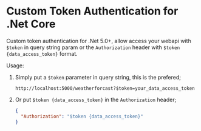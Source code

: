 # Custom Token Authentication for .Net Core

Custom token authentication for .Net 5.0+, allow access your webapi with `$token` in
query string param or the `Authorization` header with `$token {data_access_token}` format.

Usage:

1. Simply put a `$token` parameter in query string, this is the prefered;

   ```url
   http://localhost:5000/weatherforcast?$token=your_data_access_token
   ```

1. Or put `$token {data_access_token}` in the `Authorization` header;

   ```json
   {
     "Authorization": "$token {data_access_token}"
   }
   ```
